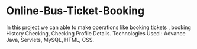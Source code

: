 # Online-Bus-Ticket-Booking
 In this project we can able to make operations like booking tickets , booking History Checking, Checking Profile Details. 
Technologies Used : Advance Java, Servlets, MySQL, HTML, CSS.
